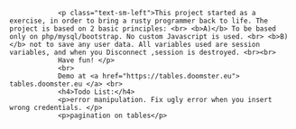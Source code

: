 				<p class="text-sm-left">This project started as a exercise, in order to bring a rusty programmer back to life. The project is based on 2 basic principles: <br> <b>A)</b> To be based only on php/mysql/bootstrap. No custom Javascript is used. <br> <b>B)</b> not to save any user data. All variables used are session variables, and when you Disconnect ,session is destroyed. <br><br>
				Have fun! </p>
				<br>
				Demo at <a href="https://tables.doomster.eu"> tables.doomster.eu </a> <br>
				<h4>Todo List:</h4>
				<p>error manipulation. Fix ugly error when you insert wrong credentials. </p>
				<p>pagination on tables</p>
				
